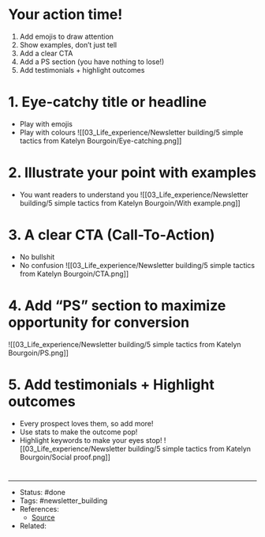 # Your action time!
1. Add emojis to draw attention
2. Show examples, don’t just tell
3. Add a clear CTA
4. Add a PS section (you have nothing to lose!)
5. Add testimonials + highlight outcomes

# 1. Eye-catchy title or headline
- Play with emojis
- Play with colours
![[03_Life_experience/Newsletter building/5 simple tactics from Katelyn Bourgoin/Eye-catching.png]]

# 2. Illustrate your point with examples
- You want readers to understand you
![[03_Life_experience/Newsletter building/5 simple tactics from Katelyn Bourgoin/With example.png]]

# 3. A clear CTA (Call-To-Action)
- No bullshit
- No confusion
![[03_Life_experience/Newsletter building/5 simple tactics from Katelyn Bourgoin/CTA.png]]

# 4. Add “PS” section to maximize opportunity for conversion
![[03_Life_experience/Newsletter building/5 simple tactics from Katelyn Bourgoin/PS.png]]

# 5. Add testimonials + Highlight outcomes
- Every prospect loves them, so add more!
- Use stats to make the outcome pop!
- Highlight keywords to make your eyes stop!
![[03_Life_experience/Newsletter building/5 simple tactics from Katelyn Bourgoin/Social proof.png]]

#
---
- Status: #done
- Tags: #newsletter_building
- References:
	- [Source](https://twitter.com/thestephanielau/status/1590372899453444098)
- Related:
